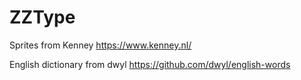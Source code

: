 # ZZType
 
Sprites from Kenney https://www.kenney.nl/

English dictionary from dwyl https://github.com/dwyl/english-words

